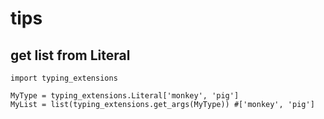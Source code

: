 # tips

## get list from Literal
```
import typing_extensions

MyType = typing_extensions.Literal['monkey', 'pig']
MyList = list(typing_extensions.get_args(MyType)) #['monkey', 'pig']
```
